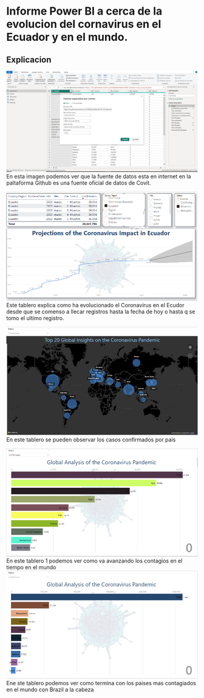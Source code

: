 # Informe Power BI a cerca de la evolucion del cornavirus en el Ecuador y en el mundo.

## Explicacion
![alt text](image-1.png)
En esta imagen podemos ver que la fuente de datos esta en internet en la paltaforma Github es una fuente oficial de datos de Covit.

![alt text](image.png)
Este tablero explica como ha evolucionado el Coronavirus en el Ecudor desde que se comenso a llecar registros hasta la fecha de hoy o hasta q se tomo el ultimo registro.

![alt text](image-3.png)
En este tablero se pueden observar los casos confirmados por pais

![alt text](image-5.png)
En este tablero 1 podemos ver como va avanzando los contagios en el tiempo en el mundo
![alt text](image-6.png)
Ene ste tablero podemos ver como termina con los paises mas contagiados en el mundo con Brazil a la cabeza